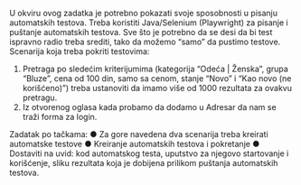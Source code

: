 U okviru ovog zadatka je potrebno pokazati svoje sposobnosti u pisanju automatskih testova.
Treba koristiti Java/Selenium (Playwright) za pisanje i puštanje automatskih testova. Sve što je potrebno da
se desi da bi test ispravno radio treba srediti, tako da možemo “samo” da pustimo testove.
Scenarija koja treba pokriti testovima:
1. Pretraga po sledećim kriterijumima (kategorija “Odeća | Ženska”, grupa “Bluze”, cena od
100 din, samo sa cenom, stanje “Novo” i “Kao novo (ne korišćeno)”) treba ustanoviti da
imamo više od 1000 rezultata za ovakvu pretragu.
2. Iz otvorenog oglasa kada probamo da dodamo u Adresar da nam se traži forma za login.

Zadatak po tačkama:
● Za gore navedena dva scenarija treba kreirati automatske testove
● Kreiranje automatskih testova i pokretanje
● Dostaviti na uvid: kod automatskog testa, uputstvo za njegovo startovanje i korišćenje,
sliku rezultata koja je dobijena prilikom puštanja automatskih testova.
